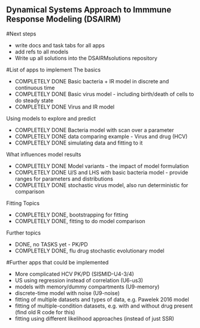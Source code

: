 ## Dynamical Systems Approach to Immmune Response Modeling (DSAIRM) 

#Next steps
* write docs and task tabs for all apps
* add refs to all models
* Write up all solutions into the DSAIRMsolutions repository

#List of apps to implement
The basics 
* COMPLETELY DONE Basic bacteria + IR model in discrete and continuous time 
* COMPLETELY DONE Basic virus model - including birth/death of cells to do steady state
* COMPLETELY DONE Virus and IR model

Using models to explore and predict
* COMPLETELY DONE Bacteria model with scan over a parameter
* COMPLETELY DONE data comparing example - Virus and drug (HCV)
* COMPLETELY DONE simulating data and fitting to it


What influences model results
* COMPLETELY DONE Model variants - the impact of model formulation 
* COMPLETELY DONE U/S and LHS with basic bacteria model - provide ranges for parameters and distributions
* COMPLETELY DONE stochastic virus model, also run deterministic for comparison

Fitting Topics
* COMPLETELY DONE, bootstrapping for fitting 
* COMPLETELY DONE, fitting to do model comparison

Further topics
* DONE, no TASKS yet - PK/PD
* COMPLETELY DONE,  flu drug stochastic evolutionary model 


#Further apps that could be implemented
* More complicated HCV PK/PD (SISMID-U4-3/4)
* US using regression instead of correlation (U6-us3)
* models with memory/dummy compartments (U9-memory)
* discrete-time model with noise (U9-noise)
* fitting of multiple datasets and types of data, e.g. Pawelek 2016 model
* fitting of multiple-condition datasets, e.g. with and without drug present (find old R code for this) 
* fitting using different likelihood approaches (instead of just SSR)
